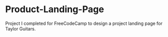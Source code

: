 # Product-Landing-Page
Project I completed for FreeCodeCamp to design a project landing page for Taylor Guitars.
